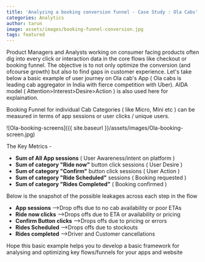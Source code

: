 ```yaml
---
title: 'Analyzing a booking conversion funnel - Case Study : Ola Cabs'
categories: Analytics
author: tarun
image: assets/images/booking-funnel-conversion.jpg
tags: featured
---
```


Product Managers and Analysts working on consumer facing products often dig into every click or interaction data in the core  flows like checkout or booking funnel. The objective is to not only optimize the conversion (and ofcourse growth) but also to find gaps in customer experience. Let's take below a basic example of user journey on Ola cab's App ( Ola cabs is leading cab aggregator in India with fierce competition with Uber). AIDA model ( Attention>Interest>Desire>Action ) is also used here for explaination.

Booking Funnel for individual Cab Categories ( like Micro, Mini etc ) can be measured in terms of app sessions or user clicks / unique users.

![Ola-booking-screens]({{ site.baseurl }}/assets/images/Ola-booking-screen.jpg)

The Key Metrics - 

* **Sum of All App sessions** ( User Awareness/intent on platform )
* **Sum of category "Ride now"** button click sessions ( User Desire )
* **Sum of category "Confirm"** button click sessions ( User Action )
* **Sum of category "Ride Scheduled"** sessions ( Booking requested )
* **Sum of category "Rides Completed"** ( Booking confirmed )

Below is the snapshot of the possible leakages across each step in the flow

* **App sessions** \-->Drop offs due to no cab availability or poor ETAs
* **Ride now clicks**  \-->Drops offs due to ETA or availability or pricing
* **Confirm Button clicks**  \-->Drops offs due to pricing or errors
* **Rides Scheduled**  \-->Drops offs due to stockouts
* **Rides completed**  \-->Driver and Customer cancellations

Hope this basic example helps you to develop a basic framework for analysing and optimizing key flows/funnels for your apps and website